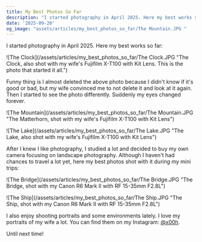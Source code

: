 ```yaml
---
title: My Best Photos So Far
description: "I started photography in April 2025. Here my best works so far."
date: '2025-09-20'
og_image: "assets/articles/my_best_photos_so_far/The Mountain.JPG "
---
```


I started photography in April 2025. Here my best works so far:

![The Clock](/assets/articles/my_best_photos_so_far/The Clock.JPG "The Clock, also shot with my wife's Fujifilm X-T100 with Kit Lens. This is the photo that started it all.")

Funny thing is I almost deleted the above photo because I didn't know if it's good or bad, but my wife convinced me to not delete it and look at it again. Then I started to see the photo differently. Suddenly my eyes changed forever.

![The Mountain](/assets/articles/my_best_photos_so_far/The Mountain.JPG "The Matterhorn, shot with my wife's Fujifilm X-T100 with Kit Lens")

![The Lake](/assets/articles/my_best_photos_so_far/The Lake.JPG "The Lake, also shot with my wife's Fujifilm X-T100 with Kit Lens")

After I knew I like photography, I studied a lot and decided to buy my own camera focusing on landscape photography. Although I haven't had chances to travel a lot yet, here my best photos shot with it during my mini trips:

![The Bridge](/assets/articles/my_best_photos_so_far/The Bridge.JPG "The Bridge, shot with my Canon R6 Mark II with RF 15-35mm F2.8L")

![The Ship](/assets/articles/my_best_photos_so_far/The Ship.JPG "The Ship, shot with my Canon R6 Mark II with RF 15-35mm F2.8L")

I also enjoy shooting portraits and some environments lately. I love my portraits of my wife a lot. You can find them on my Instagram: [@x00h](https://www.instagram.com/x00h/).

Until next time!
